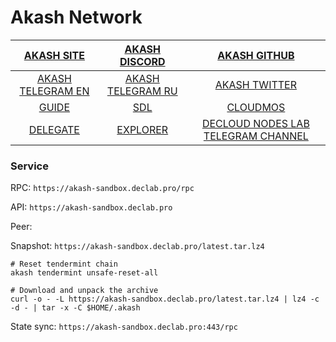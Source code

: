 # Akash Network
|[AKASH SITE](https://akash.network/)|[AKASH DISCORD](https://discord.akash.network/)|[AKASH GITHUB](https://github.com/akash-network)|
|:--:|:--:|:--:|
|[AKASH TELEGRAM EN](https://t.me/AkashNW)|[AKASH TELEGRAM RU](https://t.me/akash_ru)|[AKASH TWITTER](https://twitter.com/akashnet_)|
|[GUIDE](https://github.com/DecloudNodesLab/Guides/blob/main/English/Deploy_CosmosSDK_node.md)|[SDL](https://gitopia.com/DecloudNodesLab/cosmos-universe/tree/master/projects/Akash_Network/akash_mainnet_deploy.yml)|[CLOUDMOS](https://deploy.cloudmos.io/)|
|[DELEGATE](https://restake.app/akash/akashvaloper1ax4c40gn3s74xxm75g6cmts3fw7rq64gq0kaj4a)|[EXPLORER](https://explorer.declab.pro/Akash)|[DECLOUD NODES LAB TELEGRAM CHANNEL](https://t.me/NodesLab)|



### Service

RPC: ```https://akash-sandbox.declab.pro/rpc```

API: ```https://akash-sandbox.declab.pro```

Peer:

Snapshot: ```https://akash-sandbox.declab.pro/latest.tar.lz4```

```
# Reset tendermint chain
akash tendermint unsafe-reset-all

# Download and unpack the archive
curl -o - -L https://akash-sandbox.declab.pro/latest.tar.lz4 | lz4 -c -d - | tar -x -C $HOME/.akash
```

State sync: ```https://akash-sandbox.declab.pro:443/rpc```
